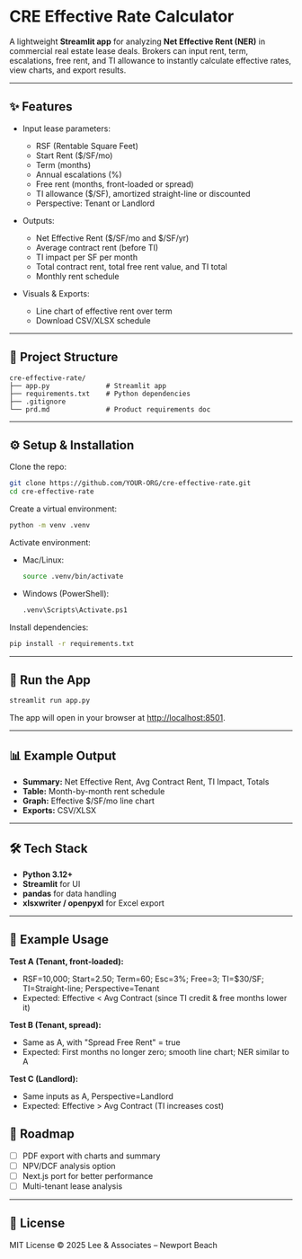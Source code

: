 # CRE Effective Rate Calculator

A lightweight **Streamlit app** for analyzing **Net Effective Rent (NER)** in commercial real estate lease deals.
Brokers can input rent, term, escalations, free rent, and TI allowance to instantly calculate effective rates, view charts, and export results.

---

## ✨ Features

* Input lease parameters:

  * RSF (Rentable Square Feet)
  * Start Rent (\$/SF/mo)
  * Term (months)
  * Annual escalations (%)
  * Free rent (months, front-loaded or spread)
  * TI allowance (\$/SF), amortized straight-line or discounted
  * Perspective: Tenant or Landlord

* Outputs:

  * Net Effective Rent (\$/SF/mo and \$/SF/yr)
  * Average contract rent (before TI)
  * TI impact per SF per month
  * Total contract rent, total free rent value, and TI total
  * Monthly rent schedule

* Visuals & Exports:

  * Line chart of effective rent over term
  * Download CSV/XLSX schedule

---

## 📂 Project Structure

```
cre-effective-rate/
├── app.py              # Streamlit app
├── requirements.txt    # Python dependencies
├── .gitignore
└── prd.md              # Product requirements doc
```

---

## ⚙️ Setup & Installation

Clone the repo:

```bash
git clone https://github.com/YOUR-ORG/cre-effective-rate.git
cd cre-effective-rate
```

Create a virtual environment:

```bash
python -m venv .venv
```

Activate environment:

* Mac/Linux:

  ```bash
  source .venv/bin/activate
  ```
* Windows (PowerShell):

  ```bash
  .venv\Scripts\Activate.ps1
  ```

Install dependencies:

```bash
pip install -r requirements.txt
```

---

## 🚀 Run the App

```bash
streamlit run app.py
```

The app will open in your browser at [http://localhost:8501](http://localhost:8501).

---

## 📊 Example Output

* **Summary:** Net Effective Rent, Avg Contract Rent, TI Impact, Totals
* **Table:** Month-by-month rent schedule
* **Graph:** Effective \$/SF/mo line chart
* **Exports:** CSV/XLSX

---

## 🛠 Tech Stack

* **Python 3.12+**
* **Streamlit** for UI
* **pandas** for data handling
* **xlsxwriter / openpyxl** for Excel export

---

## 🧪 Example Usage

**Test A (Tenant, front-loaded):**
- RSF=10,000; Start=2.50; Term=60; Esc=3%; Free=3; TI=$30/SF; TI=Straight-line; Perspective=Tenant
- Expected: Effective < Avg Contract (since TI credit & free months lower it)

**Test B (Tenant, spread):**
- Same as A, with "Spread Free Rent" = true
- Expected: First months no longer zero; smooth line chart; NER similar to A

**Test C (Landlord):**
- Same inputs as A, Perspective=Landlord
- Expected: Effective > Avg Contract (TI increases cost)

## 📌 Roadmap

* [ ] PDF export with charts and summary
* [ ] NPV/DCF analysis option  
* [ ] Next.js port for better performance
* [ ] Multi-tenant lease analysis

---

## 📄 License

MIT License © 2025 Lee & Associates – Newport Beach

